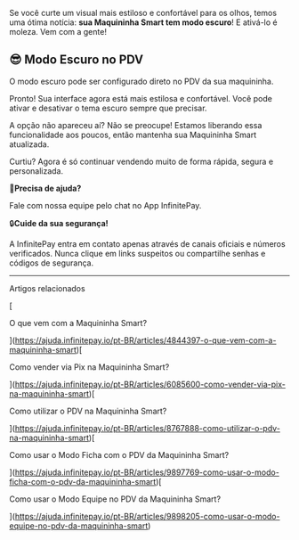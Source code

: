 Se você curte um visual mais estiloso e confortável para os olhos, temos uma ótima notícia: **sua Maquininha Smart tem modo escuro**! E ativá-lo é moleza. Vem com a gente!

## 😎 **Modo Escuro no PDV**

O modo escuro pode ser configurado direto no PDV da sua maquininha.

Pronto! Sua interface agora está mais estilosa e confortável. Você pode ativar e desativar o tema escuro sempre que precisar.

A opção não apareceu aí? Não se preocupe! Estamos liberando essa funcionalidade aos poucos, então mantenha sua Maquininha Smart atualizada.

Curtiu? Agora é só continuar vendendo muito de forma rápida, segura e personalizada.

🔔**Precisa de ajuda?**

Fale com nossa equipe pelo chat no App InfinitePay.

🔒**Cuide da sua segurança!**

A InfinitePay entra em contato apenas através de canais oficiais e números verificados. Nunca clique em links suspeitos ou compartilhe senhas e códigos de segurança.

___

Artigos relacionados

[

O que vem com a Maquininha Smart?

](https://ajuda.infinitepay.io/pt-BR/articles/4844397-o-que-vem-com-a-maquininha-smart)[

Como vender via Pix na Maquininha Smart?

](https://ajuda.infinitepay.io/pt-BR/articles/6085600-como-vender-via-pix-na-maquininha-smart)[

Como utilizar o PDV na Maquininha Smart?

](https://ajuda.infinitepay.io/pt-BR/articles/8767888-como-utilizar-o-pdv-na-maquininha-smart)[

Como usar o Modo Ficha com o PDV da Maquininha Smart?

](https://ajuda.infinitepay.io/pt-BR/articles/9897769-como-usar-o-modo-ficha-com-o-pdv-da-maquininha-smart)[

Como usar o Modo Equipe no PDV da Maquininha Smart?

](https://ajuda.infinitepay.io/pt-BR/articles/9898205-como-usar-o-modo-equipe-no-pdv-da-maquininha-smart)